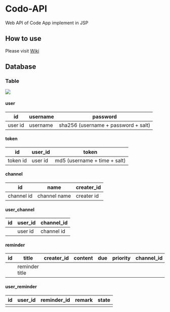 # Codo-API

Web API of Code App implement in JSP

## How to use

Please visit [Wiki](https://github.com/ZERR2AC/Codo-API/wiki)

## Database

### Table

![](https://static.32ph.com/upload-pic/2016-11-29-190400.jpg)

#### user

| id      | username | password                            |
| ------- | -------- | ----------------------------------- |
| user id | username | sha256 (username + password + salt) |

#### token

| id       | user_id | token                        |
| -------- | ------- | ---------------------------- |
| token id | user id | md5 (username + time + salt) |

#### channel

| id         | name         | creater_id |
| ---------- | ------------ | ---------- |
| channel id | channel name | creater id |

#### user_channel

| id   | user_id | channel_id |
| ---- | ------- | ---------- |
|      | user id | channel id |

#### reminder

| id   | title          | creater_id | content | due  | priority | channel_id | type |
| ---- | -------------- | ---------- | ------- | ---- | -------- | ---------- | ---- |
|      | reminder title |            |         |      |          |            |      |

#### user_reminder

| id   | user_id | reminder_id | remark | state |
| ---- | ------- | ----------- | ------ | ----- |
|      |         |             |        |       |

